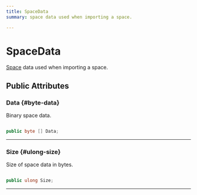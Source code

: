 ```yaml
---
title: SpaceData
summary: space data used when importing a space. 

---
```


# SpaceData




[Space](/versioned_docs/version-31-Aug-2023/unity-api/api/UnityEngine.XR.MagicLeap/MLSpace/UnityEngine.XR.MagicLeap.MLSpace.Space.md) data used when importing a space.   





## Public Attributes

### Data {#byte-data}

Binary space data. 

```csharp

public byte [] Data;

```






-----------

### Size {#ulong-size}

Size of space data in bytes. 

```csharp

public ulong Size;

```






-----------


